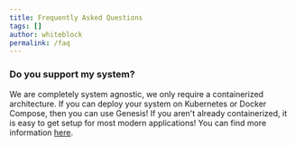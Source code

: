 ```yaml
---
title: Frequently Asked Questions
tags: []
author: whiteblock
permalink: /faq
---
```


### Do you support my system?

We are completely system agnostic, we only require a containerized architecture.
If you can deploy your system on Kubernetes or Docker Compose, then you can use Genesis! If you aren't already containerized, it is easy to get setup for most modern applications! You can find more information [here](https://docs.docker.com/get-started/).